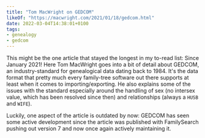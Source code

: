 ```yaml
---
title: "Tom MacWright on GEDCOM"
likeOf: "https://macwright.com/2021/01/18/gedcom.html"
date: 2022-03-04T14:38:01+0100
tags:
- genealogy
- gedcom
---
```

This might be the one article that stayed the longest in my to-read list: Since January 2021! Here Tom MacWright goes into a bit of detail about GEDCOM, an industry-standard for genealogical data dating back to 1984. It's the data format that pretty much every family-tree software out there supports at least when it comes to importing/exporting. He also explains some of the issues with the standard especially around the handling of sex (no intersex value, which has been resolved since then) and relationships (always a `HUSB` and `WIFE`).

Luckily, one aspect of the article is outdated by now: GEDCOM has seen some active development since the article was published with FamilySearch pushing out version 7 and now once again actively maintaining it.